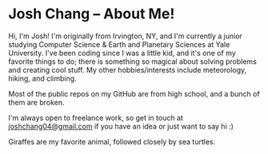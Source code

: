 # Josh Chang – About Me!

Hi, I'm Josh! I'm originally from Irvington, NY, and I'm currently a junior studying Computer Science & Earth and Planetary Sciences at Yale University. I've been coding since I was a little kid, and it's one of my favorite things to do; there is something so magical about solving problems and creating cool stuff. My other hobbies/interests include meteorology, hiking, and climbing.

Most of the public repos on my GitHub are from high school, and a bunch of them are broken.

I'm always open to freelance work, so get in touch at [joshchang04@gmail.com](mailto:joshchang04@gmail.com) if you have an idea or just want to say hi :)

Giraffes are my favorite animal, followed closely by sea turtles.
